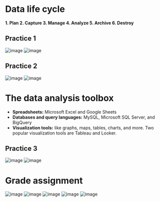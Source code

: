 # Data life cycle
**1. Plan
2. Capture
3. Manage
4. Analyze
5. Archive
6. Destroy**

## Practice 1
![image](https://github.com/user-attachments/assets/75a2058e-9de5-4b3a-9180-65729f05a6de)
![image](https://github.com/user-attachments/assets/e670370c-9188-4f3c-9e08-1b51b5511b83)

## Practice 2
![image](https://github.com/user-attachments/assets/57e61f95-bca8-4417-ba6a-c3a8aebdda3f)
![image](https://github.com/user-attachments/assets/a4ef668a-2511-4c7b-93fa-a23a91b298e5)

# The data analysis toolbox
- **Spreadsheets:** Microsoft Excel and Google Sheets
- **Databases and query languages:** MySQL, Microsoft SQL Server, and BigQuery
- **Visualization tools:** like graphs, maps, tables, charts, and more. Two popular visualization tools are Tableau and Looker.

## Practice 3
![image](https://github.com/user-attachments/assets/741c3162-1303-4443-825e-2008283420e1)
![image](https://github.com/user-attachments/assets/e60cef9e-5a50-4a70-ac72-d5ca54c49a9a)

# Grade assignment
![image](https://github.com/user-attachments/assets/33e3c560-01b9-4925-aacf-985c3e0cc45c)
![image](https://github.com/user-attachments/assets/c7b3ede8-a0de-4695-98ec-c8b2ef977f72)
![image](https://github.com/user-attachments/assets/edc0286c-de07-4798-a72f-f073472e3872)
![image](https://github.com/user-attachments/assets/b67e0d1f-b31d-4c36-9666-4609db059859)
![image](https://github.com/user-attachments/assets/c8445aef-7cb0-4a96-b9d9-5a5e79a92281)



